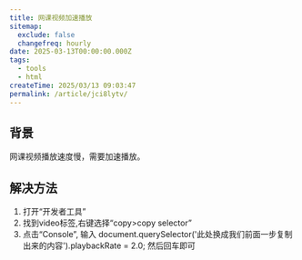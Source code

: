 ```yaml
---
title: 网课视频加速播放
sitemap:
  exclude: false
  changefreq: hourly
date: 2025-03-13T00:00:00.000Z
tags:
  - tools
  - html
createTime: 2025/03/13 09:03:47
permalink: /article/jci8lytv/
---
```


## 背景
网课视频播放速度慢，需要加速播放。

## 解决方法
1. 打开“开发者工具”
2. 找到video标签,右键选择“copy>copy selector”
3. 点击“Console”, 输入 document.querySelector('此处换成我们前面一步复制出来的内容').playbackRate = 2.0; 然后回车即可


